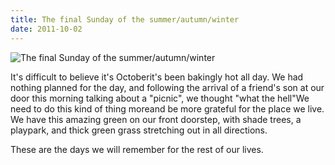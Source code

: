 ```yaml
---
title: The final Sunday of the summer/autumn/winter
date: 2011-10-02
---
```


![The final Sunday of the summer/autumn/winter](https://source.unsplash.com/gp8BLyaTaA0/1600x900)

It's difficult to believe it's Octoberit's been bakingly hot all day. We had nothing planned for the day, and following the arrival of a friend's son at our door this morning talking about a "picnic", we thought "what the hell"We need to do this kind of thing moreand be more grateful for the place we live. We have this amazing green on our front doorstep, with shade trees, a playpark, and thick green grass stretching out in all directions.

These are the days we will remember for the rest of our lives.